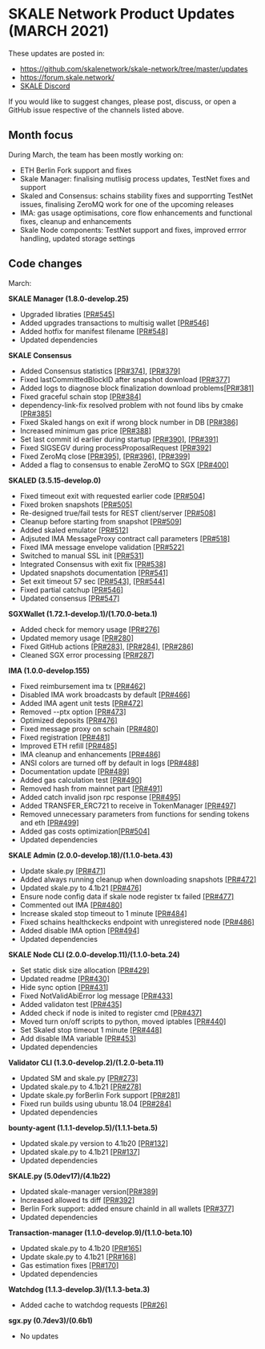# SKALE Network Product Updates (MARCH 2021)

These updates are posted in: 

-   <https://github.com/skalenetwork/skale-network/tree/master/updates>
-   <https://forum.skale.network/>
-   [SKALE Discord](https://discord.gg/vvUtWJB)

If you would like to suggest changes, please post, discuss, or open a GitHub issue respective of the channels listed above.

## Month focus

During March, the team has been mostly working on:

-   ETH Berlin Fork support and fixes
-   Skale Manager: finalising mutlisig process updates, TestNet fixes and support
-   Skaled and Consensus: schains stability fixes and supporrting TestNet issues, finalising ZeroMQ work for one of the upcoming releases
-   IMA: gas usage optimisations, core flow enhancements and functional fixes, cleanup and enhancements
-   Skale Node components: TestNet support and fixes, improved errror handling, updated storage settings


## Code changes

March:

**SKALE Manager (1.8.0-develop.25)**
-   Upgraded libraties [\[PR#545\]](https://github.com/skalenetwork/skale-manager/pull/545)
-   Added upgrades transactions to multisig wallet [\[PR#546\]](https://github.com/skalenetwork/skale-manager/pull/546)
-   Added hotfix for manifest filename [\[PR#548\]](https://github.com/skalenetwork/skale-manager/pull/548)
-   Updated dependencies

**SKALE Consensus**

-   Added Consensus statistics [\[PR#374\]](https://github.com/skalenetwork/skale-consensus/pull/374), [\[PR#379\]](https://github.com/skalenetwork/skale-consensus/pull/379)
-   Fixed lastCommittedBlockID after snapshot download [\[PR#377\]](https://github.com/skalenetwork/skale-consensus/pull/377)
-   Added logs to diagnose block finalization download problems[\[PR#381\]](https://github.com/skalenetwork/skale-consensus/pull/381)
-   Fixed graceful schain stop [\[PR#384\]](https://github.com/skalenetwork/skale-consensus/pull/384)
-   dependency-link-fix resolved problem with not found libs by cmake [\[PR#385\]](https://github.com/skalenetwork/skale-consensus/pull/385)
-   Fixed Skaled hangs on exit if wrong block number in DB [\[PR#386\]](https://github.com/skalenetwork/skale-consensus/pull/386)
-   Increased minimum gas price [\[PR#388\]](https://github.com/skalenetwork/skale-consensus/pull/388)
-   Set last commit id earlier during startup [\[PR#390\]](https://github.com/skalenetwork/skale-consensus/pull/390), [\[PR#391\]](https://github.com/skalenetwork/skale-consensus/pull/391)
-   Fixed SIGSEGV during processProposalRequest [\[PR#392\]](https://github.com/skalenetwork/skale-consensus/pull/392)
-   Fixed ZeroMq close [\[PR#395\]](https://github.com/skalenetwork/skale-consensus/pull/395), [\[PR#396\]](https://github.com/skalenetwork/skale-consensus/pull/396), [\[PR#399\]](https://github.com/skalenetwork/skale-consensus/pull/399)
-   Added a flag to consensus to enable ZeroMQ to SGX [\[PR#400\]](https://github.com/skalenetwork/skale-consensus/pull/400)

**SKALED (3.5.15-develop.0)**

-   Fixed timeout exit with requested earlier code [\[PR#504\]](https://github.com/skalenetwork/skaled/pull/504)
-   Fixed broken snapshots [\[PR#505\]](https://github.com/skalenetwork/skaled/pull/505)
-   Re-designed true/fail tests for REST client/server [\[PR#508\]](https://github.com/skalenetwork/skaled/pull/508)
-   Cleanup before starting from snapshot [\[PR#509\]](https://github.com/skalenetwork/skaled/pull/509)
-   Added skaled emulator [\[PR#512\]](https://github.com/skalenetwork/skaled/pull/512)
-   Adjsuted IMA MessageProxy contract call parameters [\[PR#518\]](https://github.com/skalenetwork/skaled/pull/518)
-   Fixed IMA message envelope validation  [\[PR#522\]](https://github.com/skalenetwork/skaled/pull/522)
-   Switched to manual SSL init [\[PR#531\]](https://github.com/skalenetwork/skaled/pull/531)
-   Integrated Consensus with exit fix [\[PR#538\]](https://github.com/skalenetwork/skaled/pull/538)
-   Updated snapshots documentation [\[PR#541\]](https://github.com/skalenetwork/skaled/pull/541)
-   Set exit timeout 57 sec [\[PR#543\]](https://github.com/skalenetwork/skaled/pull/543), [\[PR#544\]](https://github.com/skalenetwork/skaled/pull/544)
-   Fixed partial catchup [\[PR#546\]](https://github.com/skalenetwork/skaled/pull/546)
-   Updated consensus [\[PR#547\]](https://github.com/skalenetwork/skaled/pull/547)

**SGXWallet (1.72.1-develop.1)/(1.70.0-beta.1)**

-   Added check for memory usage [\[PR#276\]](https://github.com/skalenetwork/SGXWallet/pull/276)
-   Updated memory usage [\[PR#280\]](https://github.com/skalenetwork/SGXWallet/pull/280)
-   Fixed GitHub actions [\[PR#283\]](https://github.com/skalenetwork/SGXWallet/pull/283), [\[PR#284\]](https://github.com/skalenetwork/SGXWallet/pull/284), [\[PR#286\]](https://github.com/skalenetwork/SGXWallet/pull/286)
-   Cleaned SGX error processing [\[PR#287\]](https://github.com/skalenetwork/SGXWallet/pull/287)

**IMA (1.0.0-develop.155)**

-   Fixed reimbursement ima tx [\[PR#462\]](https://github.com/skalenetwork/ima/pull/462)
-   Disabled IMA work broadcasts by default [\[PR#466\]](https://github.com/skalenetwork/ima/pull/466)
-   Added IMA agent unit tests [\[PR#472\]](https://github.com/skalenetwork/ima/pull/472)
-   Removed --ptx option [\[PR#473\]](https://github.com/skalenetwork/ima/pull/473)
-   Optimized deposits [\[PR#476\]](https://github.com/skalenetwork/ima/pull/476)
-   Fixed message proxy on schain [\[PR#480\]](https://github.com/skalenetwork/ima/pull/480)
-   Fixed registration  [\[PR#481\]](https://github.com/skalenetwork/ima/pull/481)
-   Improved ETH refill  [\[PR#485\]](https://github.com/skalenetwork/ima/pull/485)
-   IMA cleanup and enhancements  [\[PR#486\]](https://github.com/skalenetwork/ima/pull/486)
-   ANSI colors are turned off by default in logs  [\[PR#488\]](https://github.com/skalenetwork/ima/pull/488)
-   Documentation update  [\[PR#489\]](https://github.com/skalenetwork/ima/pull/489)
-   Added gas calculation test  [\[PR#490\]](https://github.com/skalenetwork/ima/pull/490)
-   Removed hash from mainnet part  [\[PR#491\]](https://github.com/skalenetwork/ima/pull/491)
-   Added catch invalid json rpc response [\[PR#495\]](https://github.com/skalenetwork/ima/pull/495)
-   Added TRANSFER_ERC721 to receive in TokenManager [\[PR#497\]](https://github.com/skalenetwork/ima/pull/497)
-   Removed unnecessary parameters from functions for sending tokens and eth  [\[PR#499\]](https://github.com/skalenetwork/ima/pull/499)
-   Added gas costs optimization[\[PR#504\]](https://github.com/skalenetwork/ima/pull/504)
-   Updated dependencies

**SKALE Admin (2.0.0-develop.18)/(1.1.0-beta.43)**

-   Update skale.py [\[PR#471\]](https://github.com/skalenetwork/skale-admin/pull/471)
-   Added always running cleanup when downloading snapshots [\[PR#472\]](https://github.com/skalenetwork/skale-admin/pull/472)
-   Updated skale.py to 4.1b21 [\[PR#476\]](https://github.com/skalenetwork/skale-admin/pull/476)
-   Ensure node config data if skale node register tx failed [\[PR#477\]](https://github.com/skalenetwork/skale-admin/pull/477)
-   Commented out IMA [\[PR#480\]](https://github.com/skalenetwork/skale-admin/pull/480)
-   Increase skaled stop timeout to 1 minute [\[PR#484\]](https://github.com/skalenetwork/skale-admin/pull/484)
-   Fixed schains healthckecks endpoint with unregistered node [\[PR#486\]](https://github.com/skalenetwork/skale-admin/pull/486)
-   Added disable IMA option [\[PR#494\]](https://github.com/skalenetwork/skale-admin/pull/494)
-   Updated dependencies

**SKALE Node CLI (2.0.0-develop.11)/(1.1.0-beta.24)**

-   Set static disk size allocation [\[PR#429\]](https://github.com/skalenetwork/skale-node-cli/pull/429)
-   Updated readme [\[PR#430\]](https://github.com/skalenetwork/skale-node-cli/pull/430)
-   Hide sync option [\[PR#431\]](https://github.com/skalenetwork/skale-node-cli/pull/431)
-   Fixed NotValidAbiError log message [\[PR#433\]](https://github.com/skalenetwork/skale-node-cli/pull/433)
-   Added validaton test [\[PR#435\]](https://github.com/skalenetwork/skale-node-cli/pull/435)
-   Added check if node is inited to register cmd [\[PR#437\]](https://github.com/skalenetwork/skale-node-cli/pull/437)
-   Moved turn on/off scripts to python, moved iptables [\[PR#440\]](https://github.com/skalenetwork/skale-node-cli/pull/440)
-   Set Skaled stop timeout 1 minute [\[PR#448\]](https://github.com/skalenetwork/skale-node-cli/pull/448)
-   Add disable IMA variable [\[PR#453\]](https://github.com/skalenetwork/skale-node-cli/pull/453)
-   Updated dependencies

**Validator CLI (1.3.0-develop.2)/(1.2.0-beta.11)**

-   Updated SM and skale.py [\[PR#273\]](https://github.com/skalenetwork/validator-cli/pull/273)
-   Updated skale.py to 4.1b21  [\[PR#278\]](https://github.com/skalenetwork/validator-cli/pull/278)
-   Update skale.py forBerlin Fork support [\[PR#281\]](https://github.com/skalenetwork/validator-cli/pull/281)
-   Fixed run builds using ubuntu 18.04 [\[PR#284\]](https://github.com/skalenetwork/validator-cli/pull/284)
-   Updated dependencies

**bounty-agent (1.1.1-develop.5)/(1.1.1-beta.5)**

-   Updated skale.py version to 4.1b20 [\[PR#132\]](https://github.com/skalenetwork/bounty-agent/pull/132)
-   Updated skale.py to 4.1b21 [\[PR#137\]](https://github.com/skalenetwork/bounty-agent/pull/137)
-   Updated dependencies

**SKALE.py (5.0dev17)/(4.1b22)**

-   Updated skale-manager version[\[PR#389\]](https://github.com/skalenetwork/skale.py/pull/389)
-   Increased allowed ts diff [\[PR#392\]](https://github.com/skalenetwork/skale.py/pull/392)
-   Berlin Fork support: added ensure chainId in all wallets [\[PR#377\]](https://github.com/skalenetwork/skale.py/pull/377)
-   Updated dependencies

**Transaction-manager (1.1.0-develop.9)/(1.1.0-beta.10)**

-   Updated skale.py to 4.1b20 [\[PR#165\]](https://github.com/skalenetwork/transaction-manager/pull/165)
-   Update skale.py to 4.1b21 [\[PR#168\]](https://github.com/skalenetwork/transaction-manager/pull/168)
-   Gas estimation fixes [\[PR#170\]](https://github.com/skalenetwork/transaction-manager/pull/170)
-   Updated dependencies

**Watchdog (1.1.3-develop.3)/(1.1.3-beta.3)**

-   Added cache to watchdog requests [\[PR#26\]](https://github.com/skalenetwork/skale-watchdog/pull/26)

**sgx.py (0.7dev3)/(0.6b1)**

-   No updates

